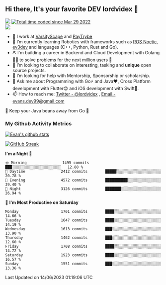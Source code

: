 ## Hi there, It's your favorite DEV lordvidex 👋
<img src="https://komarev.com/ghpvc/?username=lordvidex&label=Views&color=blue&style=plastic" /> <a href="https://wakatime.com/@0e56db35-d16b-410a-acc0-4085055304bf"><img src="https://wakatime.com/badge/user/0e56db35-d16b-410a-acc0-4085055304bf.svg" alt="Total time coded since Mar 29 2022" /></a>  
![](https://github-profile-trophy.vercel.app/?username=lordvidex)
- 🔭 I work at [VarsityScape](https://varsityscape.com) and [PayTrybe](https://www.paytrybe.com)
- 🌱 I’m currently learning Robotics with frameworks such as [ROS Noetic](ros.org), [ev3dev](www.ev3dev.org) and languages (C++, Python, Rust and Go).
- ⛏️ I'm building a career in Backend and Cloud Development with Golang 🧙🏼 to solve problems for the next million users 🤌
- 👯 I’m looking to collaborate on interesting, tasking and **unique** open source projects.
- 🤔 I’m looking for help with Mentorship, Sponsorship or scholarship.
- 💬 Ask me about Programming with Go⚡️ and Java❤️, Cross Platform development with Flutter😍 and iOS development with Swift🚀.
- 📫 How to reach me: [Twitter - @lordvidex](https://twitter.com/lordvidex) , [Email - evans.dev99@gmail.com](mailto:evans.dev99@gmail.com?body=Hello%20Evans,)
  
    
🎤 Keep your Java beans away from Go 🌚
  
  
### My Github Activity Metrics
<div>
<!-- <a href="https://github.com/lordvidex">
  <img src="https://github-readme-stats.vercel.app/api/top-langs/?username=lordvidex&theme=light" />
</a>    -->
<!-- [![Top Langs](https://github-readme-stats.vercel.app/api/top-langs/?username=lordvidex)](https://github.com/lordvidex/)  -->
<a href="https://github.com/lordvidex">
 <img src="https://github-readme-stats.vercel.app/api?username=lordvidex&show_icons=true&theme=light&line_height=27" alt="Evan's github stats"/>
</a>
</div>

[![GitHub Streak](https://github-readme-streak-stats.herokuapp.com?user=lordvidex&theme=github-dark&hide_border=true)](https://git.io/streak-stats)

<!--
  <a href="https://github.com/iampawan/FlutterExampleApps">
    <img align="center" src="https://github-readme-stats.vercel.app/api/pin/?username=iampawan&repo=FlutterExampleApps&theme=light" />

  </a>
  <a href="https://github.com/iampawan/VelocityX">
   <img align="center" src="https://github-readme-stats.vercel.app/api/pin/?username=iampawan&repo=VelocityX&theme=light" />
  </a>
-->
<!--START_SECTION:waka-->
**I'm a Night 🦉** 

```text
🌞 Morning                1495 commits        ███░░░░░░░░░░░░░░░░░░░░░░   12.88 % 
🌆 Daytime                2412 commits        █████░░░░░░░░░░░░░░░░░░░░   20.78 % 
🌃 Evening                4572 commits        ██████████░░░░░░░░░░░░░░░   39.40 % 
🌙 Night                  3126 commits        ███████░░░░░░░░░░░░░░░░░░   26.94 % 
```
📅 **I'm Most Productive on Saturday** 

```text
Monday                   1701 commits        ████░░░░░░░░░░░░░░░░░░░░░   14.66 % 
Tuesday                  1647 commits        ████░░░░░░░░░░░░░░░░░░░░░   14.19 % 
Wednesday                1613 commits        ███░░░░░░░░░░░░░░░░░░░░░░   13.90 % 
Thursday                 1462 commits        ███░░░░░░░░░░░░░░░░░░░░░░   12.60 % 
Friday                   1708 commits        ████░░░░░░░░░░░░░░░░░░░░░   14.72 % 
Saturday                 1923 commits        ████░░░░░░░░░░░░░░░░░░░░░   16.57 % 
Sunday                   1551 commits        ███░░░░░░░░░░░░░░░░░░░░░░   13.36 % 
```



 Last Updated on 14/06/2023 01:19:06 UTC
<!--END_SECTION:waka-->
